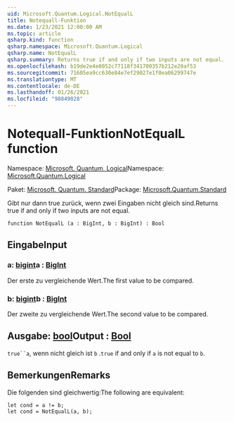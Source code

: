 ```yaml
---
uid: Microsoft.Quantum.Logical.NotEqualL
title: Notequall-Funktion
ms.date: 1/23/2021 12:00:00 AM
ms.topic: article
qsharp.kind: function
qsharp.namespace: Microsoft.Quantum.Logical
qsharp.name: NotEqualL
qsharp.summary: Returns true if and only if two inputs are not equal.
ms.openlocfilehash: b19de2e4e8052c77118f341700357b212e20af53
ms.sourcegitcommit: 71605ea9cc630e84e7ef29027e1f0ea06299747e
ms.translationtype: MT
ms.contentlocale: de-DE
ms.lasthandoff: 01/26/2021
ms.locfileid: "98849028"
---
```

# <a name="notequall-function"></a><span data-ttu-id="600ce-102">Notequall-Funktion</span><span class="sxs-lookup"><span data-stu-id="600ce-102">NotEqualL function</span></span>

<span data-ttu-id="600ce-103">Namespace: [Microsoft. Quantum. Logical](xref:Microsoft.Quantum.Logical)</span><span class="sxs-lookup"><span data-stu-id="600ce-103">Namespace: [Microsoft.Quantum.Logical](xref:Microsoft.Quantum.Logical)</span></span>

<span data-ttu-id="600ce-104">Paket: [Microsoft. Quantum. Standard](https://nuget.org/packages/Microsoft.Quantum.Standard)</span><span class="sxs-lookup"><span data-stu-id="600ce-104">Package: [Microsoft.Quantum.Standard](https://nuget.org/packages/Microsoft.Quantum.Standard)</span></span>


<span data-ttu-id="600ce-105">Gibt nur dann true zurück, wenn zwei Eingaben nicht gleich sind.</span><span class="sxs-lookup"><span data-stu-id="600ce-105">Returns true if and only if two inputs are not equal.</span></span>

```qsharp
function NotEqualL (a : BigInt, b : BigInt) : Bool
```


## <a name="input"></a><span data-ttu-id="600ce-106">Eingabe</span><span class="sxs-lookup"><span data-stu-id="600ce-106">Input</span></span>

### <a name="a--bigint"></a><span data-ttu-id="600ce-107">a: [bigint](xref:microsoft.quantum.lang-ref.bigint)</span><span class="sxs-lookup"><span data-stu-id="600ce-107">a : [BigInt](xref:microsoft.quantum.lang-ref.bigint)</span></span>

<span data-ttu-id="600ce-108">Der erste zu vergleichende Wert.</span><span class="sxs-lookup"><span data-stu-id="600ce-108">The first value to be compared.</span></span>


### <a name="b--bigint"></a><span data-ttu-id="600ce-109">b: [bigint](xref:microsoft.quantum.lang-ref.bigint)</span><span class="sxs-lookup"><span data-stu-id="600ce-109">b : [BigInt](xref:microsoft.quantum.lang-ref.bigint)</span></span>

<span data-ttu-id="600ce-110">Der zweite zu vergleichende Wert.</span><span class="sxs-lookup"><span data-stu-id="600ce-110">The second value to be compared.</span></span>



## <a name="output--bool"></a><span data-ttu-id="600ce-111">Ausgabe: [bool](xref:microsoft.quantum.lang-ref.bool)</span><span class="sxs-lookup"><span data-stu-id="600ce-111">Output : [Bool](xref:microsoft.quantum.lang-ref.bool)</span></span>

<span data-ttu-id="600ce-112">`true``a`, wenn nicht gleich ist `b` .</span><span class="sxs-lookup"><span data-stu-id="600ce-112">`true` if and only if `a` is not equal to `b`.</span></span>

## <a name="remarks"></a><span data-ttu-id="600ce-113">Bemerkungen</span><span class="sxs-lookup"><span data-stu-id="600ce-113">Remarks</span></span>

<span data-ttu-id="600ce-114">Die folgenden sind gleichwertig:</span><span class="sxs-lookup"><span data-stu-id="600ce-114">The following are equivalent:</span></span>

```qsharp
let cond = a != b;
let cond = NotEqualL(a, b);
```